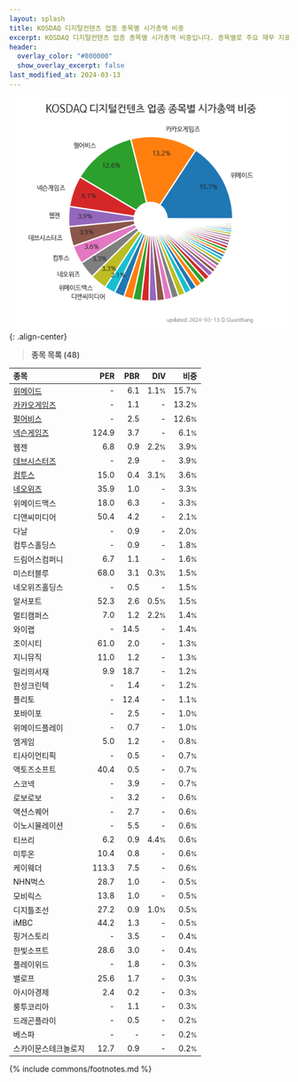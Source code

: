 ```yaml
---
layout: splash
title: KOSDAQ 디지털컨텐츠 업종 종목별 시가총액 비중
excerpt: KOSDAQ 디지털컨텐츠 업종 종목별 시가총액 비중입니다. 종목별로 주요 재무 지표를 함께 표시합니다.
header:
  overlay_color: "#800000"
  show_overlay_excerpt: false
last_modified_at: 2024-03-13
---
```



![KOSDAQ 디지털컨텐츠 업종 종목별 시가총액 비중](/stats/sector/images/kosdaq_업종_디지털컨텐츠_종목.png){: .align-center}


> **종목 목록 (48)**<a id="list"></a>

| **종목** | **PER** | **PBR** | **DIV** | **비중** |
| :------- | ------: | ------: | ------: | -------: |
| [위메이드](/112040/) | - | 6.1 | 1.1<small>%</small> | 15.7<small>%</small> |
| [카카오게임즈](/293490/) | - | 1.1 | - | 13.2<small>%</small> |
| [펄어비스](/263750/) | - | 2.5 | - | 12.6<small>%</small> |
| [넥슨게임즈](/225570/) | 124.9 | 3.7 | - | 6.1<small>%</small> |
| 웹젠 | 6.8 | 0.9 | 2.2<small>%</small> | 3.9<small>%</small> |
| [데브시스터즈](/194480/) | - | 2.9 | - | 3.9<small>%</small> |
| [컴투스](/078340/) | 15.0 | 0.4 | 3.1<small>%</small> | 3.6<small>%</small> |
| [네오위즈](/095660/) | 35.9 | 1.0 | - | 3.3<small>%</small> |
| 위메이드맥스 | 18.0 | 6.3 | - | 3.3<small>%</small> |
| 디앤씨미디어 | 50.4 | 4.2 | - | 2.1<small>%</small> |
| 다날 | - | 0.9 | - | 2.0<small>%</small> |
| 컴투스홀딩스 | - | 0.9 | - | 1.8<small>%</small> |
| 드림어스컴퍼니 | 6.7 | 1.1 | - | 1.6<small>%</small> |
| 미스터블루 | 68.0 | 3.1 | 0.3<small>%</small> | 1.5<small>%</small> |
| 네오위즈홀딩스 | - | 0.5 | - | 1.5<small>%</small> |
| 알서포트 | 52.3 | 2.6 | 0.5<small>%</small> | 1.5<small>%</small> |
| 멀티캠퍼스 | 7.0 | 1.2 | 2.2<small>%</small> | 1.4<small>%</small> |
| 와이랩 | - | 14.5 | - | 1.4<small>%</small> |
| 조이시티 | 61.0 | 2.0 | - | 1.3<small>%</small> |
| 지니뮤직 | 11.0 | 1.2 | - | 1.3<small>%</small> |
| 밀리의서재 | 9.9 | 18.7 | - | 1.2<small>%</small> |
| 한성크린텍 | - | 1.4 | - | 1.2<small>%</small> |
| 플리토 | - | 12.4 | - | 1.1<small>%</small> |
| 포바이포 | - | 2.5 | - | 1.0<small>%</small> |
| 위메이드플레이 | - | 0.7 | - | 1.0<small>%</small> |
| 엠게임 | 5.0 | 1.2 | - | 0.8<small>%</small> |
| 티사이언티픽 | - | 0.5 | - | 0.7<small>%</small> |
| 액토즈소프트 | 40.4 | 0.5 | - | 0.7<small>%</small> |
| 스코넥 | - | 3.9 | - | 0.7<small>%</small> |
| 로보로보 | - | 3.2 | - | 0.6<small>%</small> |
| 액션스퀘어 | - | 2.7 | - | 0.6<small>%</small> |
| 이노시뮬레이션 | - | 5.5 | - | 0.6<small>%</small> |
| 티쓰리 | 6.2 | 0.9 | 4.4<small>%</small> | 0.6<small>%</small> |
| 미투온 | 10.4 | 0.8 | - | 0.6<small>%</small> |
| 케이웨더 | 113.3 | 7.5 | - | 0.6<small>%</small> |
| NHN벅스 | 28.7 | 1.0 | - | 0.5<small>%</small> |
| 모비릭스 | 13.8 | 1.0 | - | 0.5<small>%</small> |
| 디지틀조선 | 27.2 | 0.9 | 1.0<small>%</small> | 0.5<small>%</small> |
| iMBC | 44.2 | 1.3 | - | 0.5<small>%</small> |
| 핑거스토리 | - | 3.5 | - | 0.4<small>%</small> |
| 한빛소프트 | 28.6 | 3.0 | - | 0.4<small>%</small> |
| 플레이위드 | - | 1.8 | - | 0.3<small>%</small> |
| 밸로프 | 25.6 | 1.7 | - | 0.3<small>%</small> |
| 아시아경제 | 2.4 | 0.2 | - | 0.3<small>%</small> |
| 룽투코리아 | - | 1.1 | - | 0.3<small>%</small> |
| 드래곤플라이 | - | 0.5 | - | 0.2<small>%</small> |
| 베스파 | - | - | - | 0.2<small>%</small> |
| 스카이문스테크놀로지 | 12.7 | 0.9 | - | 0.2<small>%</small> |

{% include commons/footnotes.md %}